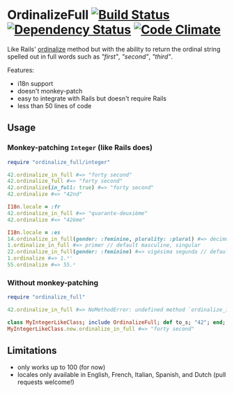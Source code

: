 # OrdinalizeFull [![Build Status](https://travis-ci.org/infertux/ordinalize_full.svg?branch=master)](https://travis-ci.org/infertux/ordinalize_full) [![Dependency Status](https://gemnasium.com/infertux/ordinalize_full.svg)](https://gemnasium.com/infertux/ordinalize_full) [![Code Climate](https://codeclimate.com/github/infertux/ordinalize_full.png)](https://codeclimate.com/github/infertux/ordinalize_full)

Like Rails' [ordinalize](http://api.rubyonrails.org/classes/ActiveSupport/Inflector.html#method-i-ordinalize) method but with the ability to return the ordinal string spelled out in full words such as _"first"_, _"second"_, _"third"_.

Features:

- i18n support
- doesn't monkey-patch
- easy to integrate with Rails but doesn't require Rails
- less than 50 lines of code

## Usage

### Monkey-patching `Integer` (like Rails does)

```ruby
require "ordinalize_full/integer"

42.ordinalize_in_full #=> "forty second"
42.ordinalize_full #=> "forty second"
42.ordinalize(in_full: true) #=> "forty second"
42.ordinalize #=> "42nd"

I18n.locale = :fr
42.ordinalize_in_full #=> "quarante-deuxième"
42.ordinalize #=> "42ème"

I18n.locale = :es
14.ordinalize_in_full(gender: :feminine, plurality: :plural) #=> decimocuartas
1.ordinalize_in_full #=> primer // default masculine, singular
22.ordinalize_in_full(gender: :feminine) #=> vigésima segunda // default singular
1.ordinalize #=> 1.ᵉʳ
55.ordinalize #=> 55.ᵒ
```

### Without monkey-patching

```ruby
require "ordinalize_full"

42.ordinalize_in_full #=> NoMethodError: undefined method `ordinalize_in_full' for 42:Fixnum

class MyIntegerLikeClass; include OrdinalizeFull; def to_s; "42"; end; end #=> :to_s
MyIntegerLikeClass.new.ordinalize_in_full #=> "forty second"
```

## Limitations

- only works up to 100 (for now)
- locales only available in English, French, Italian, Spanish, and Dutch (pull requests welcome!)

